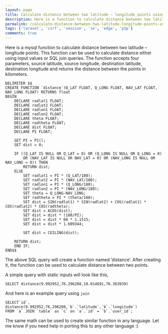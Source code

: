 ```yaml
---
layout: page
title: Calculate distance between two latitude – longitude points using MySQL.
description: Here is a function to calculate distance between two latitude – longitude points. This function can be used to calculate distance either using input values or SQL join queries.
permalink: /calculate-distance-between-two-latitude-longitude-points-using-mysql/
tags: ['laravel', 'csrf', 'session', 'ie', 'edge', 'p3p']
comments: true
---
```


Here is a mysql function to calculate distance between two latitude – longitude points. This function can be used to calculate distance either using input values or SQL join queries. The function accepts four parameters, source latitude, source longitude, destination latitude, destination longitude and returns the distance between the points in kilometers.

```mysql
DELIMITER $$
CREATE FUNCTION `distance`(Q_LAT FLOAT, Q_LONG FLOAT, NAV_LAT FLOAT, NAV_LONG FLOAT) RETURNS float
BEGIN
    DECLARE radlat1 FLOAT;
    DECLARE radlat2 FLOAT;
    DECLARE radlon1 FLOAT;
    DECLARE radlon2 FLOAT;
    DECLARE theta FLOAT;
    DECLARE radtheta FLOAT;
    DECLARE dist FLOAT;
    DECLARE PI FLOAT;

    SET PI = PI();
    SET dist = 0;

    IF ((Q_LAT IS NULL OR Q_LAT = 0) OR (Q_LONG IS NULL OR Q_LONG = 0)
        OR (NAV_LAT IS NULL OR NAV_LAT = 0) OR (NAV_LONG IS NULL OR NAV_LONG = 0)) THEN
        RETURN dist;
    ELSE
        SET radlat1 = PI * (Q_LAT/180);
        SET radlat2 = PI * (NAV_LAT/180);
        SET radlon1 = PI * (Q_LONG/180);
        SET radlon2 = PI * (NAV_LONG/180);
        SET theta = Q_LONG-NAV_LONG;
        SET radtheta = PI * (theta/180);
        SET dist = SIN(radlat1) * SIN(radlat2) + COS(radlat1) * COS(radlat2) * COS(radtheta);
        SET dist = ACOS(dist);
        SET dist = dist * (180/PI);
        SET dist = dist * 60 * 1.1515;
        SET dist = dist * 1.609344;

        SET dist = CEILING(dist);

    RETURN dist;
    END IF;
END$$
```

The above SQL query will create a function named ‘distance’. After creating it, the function can be used to calculate distance between two points.

A simple query with static inputs will look like this,

```mysql
SELECT distance(9.992952,76.296208,10.014691,76.363939)
```

And here is an example query using `join`

```mysql
SELECT`id`, distance(9.992952,76.296208,`b`.`latitude`,`b`.`longitude`)
FROM `a` JOIN `table` as `c` on `a`.`id` = `b`.`user_id`;
```

The same math can be used to create similar function in any language. Let me know if you need help in porting this to any other language :)
